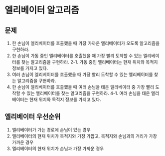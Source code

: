 # 엘리베이터 알고리즘

## 문제
1. 한 손님이 엘리베이터를 호출했을 때 가장 가까운 엘리베이터가 오도록 알고리즘을 구현하라.
2. 한 손님이 가동 중인 엘리베이터를 호출했을 때 가장 빨리 도착할 수 있는 엘리베이터를 찾는 알고리즘을 구현하라.
2-1. 가동 중인 엘리베이터는 현재 위치와 목적지 정보를 가지고 있다.
3. 여러 손님이 엘리베이터를 호출했을 때 가장 빨리 도착할 수 있는 엘리베이터를 찾는 알고리즘을 구현하라.
4. 한 손님이 엘리베이터를 호출했을 때 여러 손님을 태운 엘리베이터 중 가장 빨리 도착할 수 있는 엘리베이터를 찾는 알고리즘을 구현하라.
4-1. 여러 손님을 태운 엘리베이터는 현재 위치와 목적지 정보를 가지고 있다.

## 엘리베이터 우선순위
1. 엘리베이터가 가는 경로에 손님이 있는 경우
2. 엘리베이터의 현재 위치가 목적지와 가장 가깝고, 목적지와 손님과의 거리가 가장 가까운 경우
4. 엘리베이터의 현재 위치가 손님과 가장 가까운 경우

